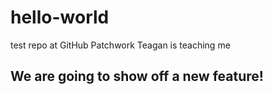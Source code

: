 # hello-world
test repo at GitHub Patchwork
Teagan is teaching me

## We are going to show off a new feature!
